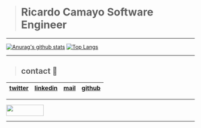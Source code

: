 > # Ricardo Camayo Software Engineer
---

[![Anurag's github stats](https://github-readme-stats.vercel.app/api?username=ricardo1470&theme=tokyonight&show_icons=true)](https://github.com/anuraghazra/github-readme-stats)
[![Top Langs](https://github-readme-stats.vercel.app/api/top-langs/?username=ricardo1470&theme=tokyonight&show_icons=true)](https://github.com/anuraghazra/github-readme-stats)

---
> ## contact 💬

| [twitter](https://twitter.com/RICARDO1470) | [linkedin](https://www.linkedin.com/in/ricardo-alfonso-camayo/) | [mail](1466@holbertonschool.com) | [github](https://github.com/ricardo1470/README/blob/master/README.md) |
|---|---|---|---|

---

<a href="url"><img src="https://www.holbertonschool.com/holberton-logo.png" align="middle" width="100" height="30"></a>

---
